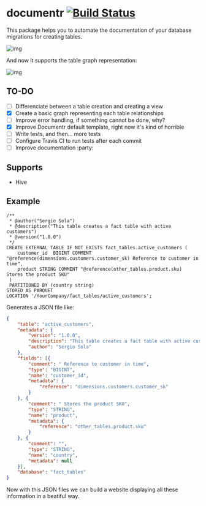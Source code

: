 # documentr [![Build Status](https://travis-ci.org/ssola/documentr.svg?branch=master)](https://travis-ci.org/ssola/documentr)

This package helps you to automate the documentation of your database migrations for creating tables. 

![img](http://i.imgur.com/mrLL6gZ.png)

And now it supports the table graph representation:

![img](http://i.imgur.com/ZbBxidK.png)

## TO-DO

- [ ] Differenciate between a table creation and creating a view
- [x] Create a basic graph representing each table relationships
- [ ] Improve error handling, if something cannot be done, why?
- [x] Improve Documentr default template, right now it's kind of horrible
- [ ] Write tests, and then... more tests
- [ ] Configure Travis CI to run tests after each commit
- [ ] Improve documentation :party:

## Supports
- Hive

## Example
```
/**
 * @author("Sergio Sola")
 * @description("This table creates a fact table with active customers")
 * @version("1.0.0")
 */
CREATE EXTERNAL TABLE IF NOT EXISTS fact_tables.active_customers (
    customer_id  BIGINT COMMENT "@reference(dimensions.customers.customer_sk) Reference to customer in time",
    product STRING COMMENT "@reference(other_tables.product.sku) Stores the product SKU"
 )
 PARTITIONED BY (country string)
STORED AS PARQUET
LOCATION '/YourCompany/fact_tables/active_customers';
```

Generates a JSON file like:

```json
{
	"table": "active_customers",
	"metadata": {
		"version": "1.0.0",
		"description": "This table creates a fact table with active customers",
		"author": "Sergio Sola"
	},
	"fields": [{
		"comment": " Reference to customer in time",
		"type": "BIGINT",
		"name": "customer_id",
		"metadata": {
			"reference": "dimensions.customers.customer_sk"
		}
	}, {
		"comment": " Stores the product SKU",
		"type": "STRING",
		"name": "product",
		"metadata": {
			"reference": "other_tables.product.sku"
		}
	}, {
		"comment": "",
		"type": "STRING",
		"name": "country",
		"metadata": null
	}],
	"database": "fact_tables"
}
```

Now with this JSON files we can build a website displaying all these information in a beatiful way.
